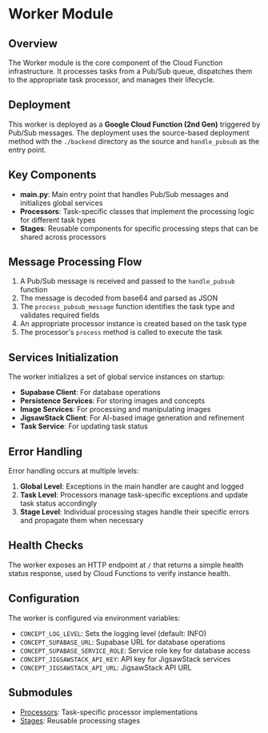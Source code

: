 # Worker Module

## Overview

The Worker module is the core component of the Cloud Function infrastructure. It processes tasks from a Pub/Sub queue, dispatches them to the appropriate task processor, and manages their lifecycle.

## Deployment

This worker is deployed as a **Google Cloud Function (2nd Gen)** triggered by Pub/Sub messages. The deployment uses the source-based deployment method with the `./backend` directory as the source and `handle_pubsub` as the entry point.

## Key Components

- **main.py**: Main entry point that handles Pub/Sub messages and initializes global services
- **Processors**: Task-specific classes that implement the processing logic for different task types
- **Stages**: Reusable components for specific processing steps that can be shared across processors

## Message Processing Flow

1. A Pub/Sub message is received and passed to the `handle_pubsub` function
2. The message is decoded from base64 and parsed as JSON
3. The `process_pubsub_message` function identifies the task type and validates required fields
4. An appropriate processor instance is created based on the task type
5. The processor's `process` method is called to execute the task

## Services Initialization

The worker initializes a set of global service instances on startup:

- **Supabase Client**: For database operations
- **Persistence Services**: For storing images and concepts
- **Image Services**: For processing and manipulating images
- **JigsawStack Client**: For AI-based image generation and refinement
- **Task Service**: For updating task status

## Error Handling

Error handling occurs at multiple levels:

1. **Global Level**: Exceptions in the main handler are caught and logged
2. **Task Level**: Processors manage task-specific exceptions and update task status accordingly
3. **Stage Level**: Individual processing stages handle their specific errors and propagate them when necessary

## Health Checks

The worker exposes an HTTP endpoint at `/` that returns a simple health status response, used by Cloud Functions to verify instance health.

## Configuration

The worker is configured via environment variables:

- `CONCEPT_LOG_LEVEL`: Sets the logging level (default: INFO)
- `CONCEPT_SUPABASE_URL`: Supabase URL for database operations
- `CONCEPT_SUPABASE_SERVICE_ROLE`: Service role key for database access
- `CONCEPT_JIGSAWSTACK_API_KEY`: API key for JigsawStack services
- `CONCEPT_JIGSAWSTACK_API_URL`: JigsawStack API URL

## Submodules

- [Processors](processors/): Task-specific processor implementations
- [Stages](stages/): Reusable processing stages
